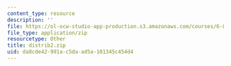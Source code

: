 ```yaml
---
content_type: resource
description: ''
file: https://ol-ocw-studio-app-production.s3.amazonaws.com/courses/6-837-computer-graphics-fall-2012/da8cde42991ac5daad5a101345c454d4_distrib2.zip
file_type: application/zip
resourcetype: Other
title: distrib2.zip
uid: da8cde42-991a-c5da-ad5a-101345c454d4
---
```


